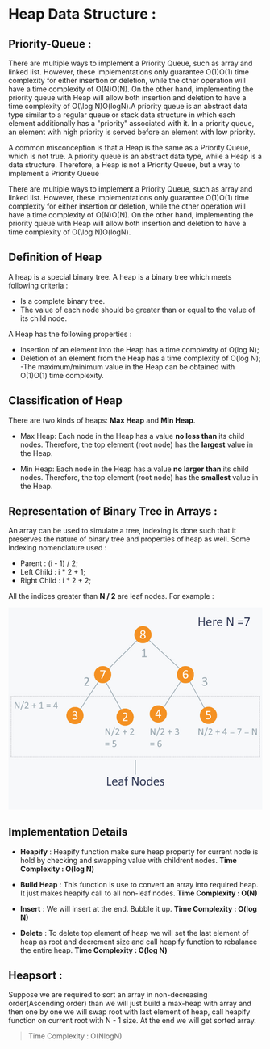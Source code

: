 # Heap Data Structure :

## Priority-Queue :

There are multiple ways to implement a Priority Queue, such as array and linked list. However, these implementations only guarantee O(1)O(1) time complexity for either insertion or deletion, while the other operation will have a time complexity of O(N)O(N). On the other hand, implementing the priority queue with Heap will allow both insertion and deletion to have a time complexity of O(\log N)O(logN).A priority queue is an abstract data type similar to a regular queue or stack data structure in which each element additionally has a "priority" associated with it. In a priority queue, an element with high priority is served before an element with low priority.

A common misconception is that a Heap is the same as a Priority Queue, which is not true. A priority queue is an abstract data type, while a Heap is a data structure. Therefore, a Heap is not a Priority Queue, but a way to implement a Priority Queue

There are multiple ways to implement a Priority Queue, such as array and linked list. However, these implementations only guarantee O(1)O(1) time complexity for either insertion or deletion, while the other operation will have a time complexity of O(N)O(N). On the other hand, implementing the priority queue with Heap will allow both insertion and deletion to have a time complexity of O(\log N)O(logN).

## Definition of Heap

A heap is a special binary tree. A heap is a binary tree which meets following criteria :

- Is a complete binary tree.
- The value of each node should be greater than or equal to the value of its child node.

A Heap has the following properties :

- Insertion of an element into the Heap has a time complexity of O(log N);
- Deletion of an element from the Heap has a time complexity of O(log N);
  -The maximum/minimum value in the Heap can be obtained with O(1)O(1) time complexity.

## Classification of Heap

There are two kinds of heaps: **Max Heap** and **Min Heap**.

- Max Heap: Each node in the Heap has a value **no less than** its child nodes. Therefore, the top element (root node) has the **largest** value in the Heap.

- Min Heap: Each node in the Heap has a value **no larger than** its child nodes. Therefore, the top element (root node) has the **smallest** value in the Heap.

## Representation of Binary Tree in Arrays :

An array can be used to simulate a tree, indexing is done such that it preserves the nature of binary tree and properties of heap as well. Some indexing nomenclature used :

- Parent : (i - 1) / 2;
- Left Child : i \* 2 + 1;
- Right Child : i \* 2 + 2;

All the indices greater than **N / 2** are leaf nodes. For example :

![alt](asset/leaf.jpg)

## Implementation Details

- **Heapify** : Heapify function make sure heap property for current node is hold by checking and swapping value with childrent nodes. **Time Complexity : O(log N)**

- **Build Heap** : This function is use to convert an array into required heap. It just makes heapify call to all non-leaf nodes. **Time Complexity : O(N)**

- **Insert** : We will insert at the end. Bubble it up. **Time Complexity : O(log N)**

- **Delete** : To delete top element of heap we will set the last element of heap as root and decrement size and call heapify function to rebalance the entire heap. **Time Complexity : O(log N)**

## Heapsort :

Suppose we are required to sort an array in non-decreasing order(Ascending order) than we will just build a max-heap with array and then one by one we will swap root with last element of heap, call heapify function on current root with N - 1 size. At the end we will get sorted array.

> Time Complexity : O(NlogN)
